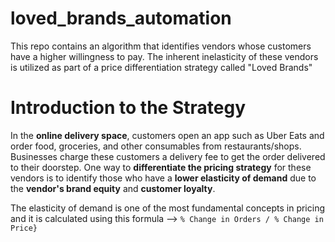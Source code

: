 # loved_brands_automation
This repo contains an algorithm that identifies vendors whose customers have a higher willingness to pay. The inherent inelasticity of these vendors is utilized as part of a price differentiation strategy called "Loved Brands"

# Introduction to the Strategy
In the **online delivery space**, customers open an app such as Uber Eats and order food, groceries, and other consumables from restaurants/shops. Businesses charge these customers a delivery fee to get the order delivered to their doorstep. One way to **differentiate the pricing strategy** for these vendors is to identify those who have a **lower elasticity of demand** due to the **vendor's brand equity** and **customer loyalty**.

The elasticity of demand is one of the most fundamental concepts in pricing and it is calculated using this formula --> `% Change in Orders / % Change in Price}`

